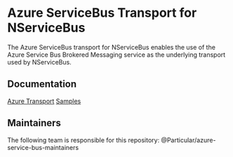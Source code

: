 # Azure ServiceBus Transport for NServiceBus

The Azure ServiceBus transport for NServiceBus enables the use of the Azure Service Bus Brokered Messaging service as the underlying transport used by NServiceBus. 

## Documentation

[Azure Transport](http://docs.particular.net/nservicebus/windows-azure-transport)
[Samples](http://docs.particular.net/samples/azure/)

## Maintainers
The following team is responsible for this repository: @Particular/azure-service-bus-maintainers
